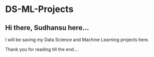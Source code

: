 # DS-ML-Projects

## Hi there, Sudhansu here...

I will be saving my Data Science and Machine Learning projects here.

Thank you for reading till the end....
